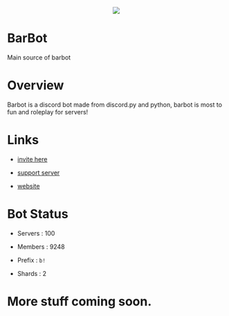 <p align="center">
  <img src = "https://i.pinimg.com/originals/e0/08/f9/e008f9e9779dad73c4150a80b5fa320b.jpg">
  
 </p>


# BarBot
Main source of barbot

# Overview
Barbot is a discord bot made from discord.py and python, barbot is most to fun and roleplay for servers!

# Links
- [invite here](https://discord.com/oauth2/authorize?client_id=859713560774574101&permissions=139586817024&scope=bot%20applications.commands)

- [support server](https://discord.com/invite/K2QND4VMVz)

- [website](https://barbot.alexydacoder.repl.co)

# Bot Status

- Servers : 100

- Members : 9248

- Prefix : `b!` 

- Shards : 2

# More stuff coming soon.

